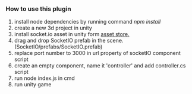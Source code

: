 <h3>How to use this plugin</h3>
<ol>
<li>install node dependencies by running command <i>npm install</i></li>
<li>create a new 3d project in unity</li>
<li>install socket.io asset in unity form <a href="https://www.assetstore.unity3d.com/en/#!/content/21721"> asset store.</a></li>
<li>drag and drop SocketIO prefab in the scene.(SocketIO/prefabs/SocketIO.prefab)</li>
<li>replace port number to 3000 in url property of socketIO component script </li>
<li>create an empty component, name it 'controller' and add controller.cs script</li>
<li>run node index.js in cmd</li>
<li>run unity game</li>
</ol>